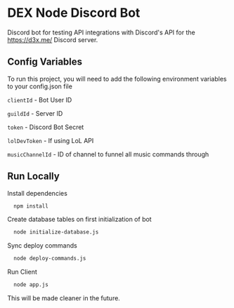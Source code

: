 
# DEX Node Discord Bot

Discord bot for testing API integrations with Discord's API for the https://d3x.me/ Discord server.


## Config Variables

To run this project, you will need to add the following environment variables to your config.json file

`clientId` - Bot User ID

`guildId` - Server ID

`token` - Discord Bot Secret

`lolDevToken` - If using LoL API

`musicChannelId` - ID of channel to funnel all music commands through


## Run Locally

Install dependencies

```bash
  npm install
```

Create database tables on first initialization of bot
```bash
  node initialize-database.js
```

Sync deploy commands
```bash
  node deploy-commands.js
```

Run Client
```bash
  node app.js
```

This will be made cleaner in the future.
